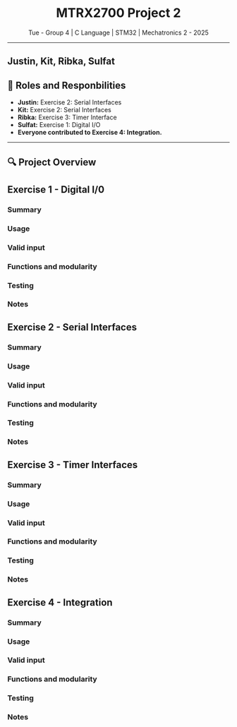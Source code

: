 <h1 align="center">MTRX2700 Project 2</h1>

<div align="center">
  Tue - Group 4 | C Language | STM32 | Mechatronics 2 - 2025 
</div>

---

## Justin, Kit, Ribka, Sulfat

## 👥 Roles and Responbilities
- **Justin:** Exercise 2: Serial Interfaces
- **Kit:** Exercise 2: Serial Interfaces
- **Ribka:** Exercise 3: Timer Interface
- **Sulfat:** Exercise 1: Digital I/O
- **Everyone contributed to Exercise 4: Integration.** 

---

## 🔍 Project Overview



## Exercise 1 - Digital I/0

### Summary

### Usage

### Valid input

### Functions and modularity

### Testing

### Notes

## Exercise 2 - Serial Interfaces

### Summary

### Usage

### Valid input

### Functions and modularity

### Testing

### Notes

## Exercise 3 - Timer Interfaces

### Summary

### Usage

### Valid input

### Functions and modularity

### Testing

### Notes

## Exercise 4 - Integration

### Summary

### Usage

### Valid input

### Functions and modularity

### Testing

### Notes
